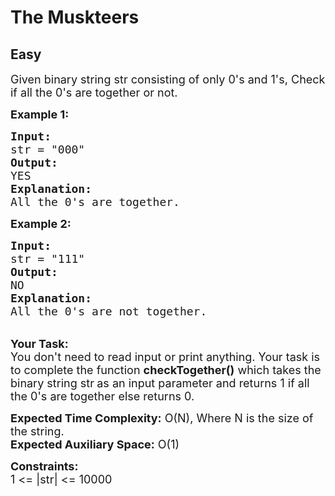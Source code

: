 # The Muskteers
## Easy
<div class="problems_problem_content__Xm_eO"><p><span style="font-size:18px">Given binary string str consisting of only 0's and 1's, Check if all the 0's are together or not.</span></p>

<p><span style="font-size:18px"><strong>Example 1:</strong></span></p>

<pre><span style="font-size:18px"><strong>Input:</strong>
str = "000"
<strong>Output:</strong>
YES
<strong>Explanation:</strong>
All the 0's are together.</span></pre>

<p><span style="font-size:18px"><strong>Example 2:</strong></span></p>

<pre><span style="font-size:18px"><strong>Input:</strong>
str = "111"
<strong>Output:</strong>
NO
<strong>Explanation:</strong>
All the 0's are not together.</span></pre>

<p><br>
<span style="font-size:18px"><strong>Your Task:&nbsp;&nbsp;</strong><br>
You don't need to read input or print anything. Your task is to complete the function&nbsp;<strong>checkTogether()</strong>&nbsp;which takes the binary string str<strong>&nbsp;</strong>as an input parameter&nbsp;and returns 1 if all the 0's are&nbsp;together else returns 0.</span></p>

<p><span style="font-size:18px"><strong>Expected Time Complexity:</strong> O(N), Where N is the size of the&nbsp;string.<br>
<strong>Expected Auxiliary Space:</strong> O(1)</span></p>

<p><span style="font-size:18px"><strong>Constraints:</strong><br>
1 &lt;= |str| &lt;= 10000</span></p>
</div>